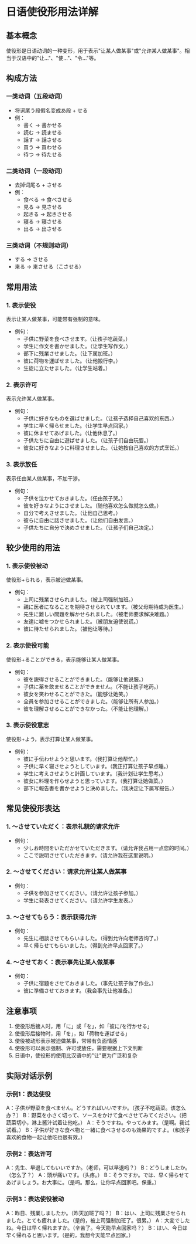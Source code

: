 # 日语使役形用法详解

## 基本概念
使役形是日语动词的一种变形，用于表示"让某人做某事"或"允许某人做某事"。相当于汉语中的"让..."、"使..."、"令..."等。

## 构成方法

### 一类动词（五段动词）
- 将词尾う段假名变成あ段 + せる
- 例：
  - 書く → 書かせる
  - 読む → 読ませる
  - 話す → 話させる
  - 買う → 買わせる
  - 待つ → 待たせる

### 二类动词（一段动词）
- 去掉词尾る + させる
- 例：
  - 食べる → 食べさせる
  - 見る → 見させる
  - 起きる → 起きさせる
  - 寝る → 寝させる
  - 出る → 出させる

### 三类动词（不规则动词）
- する → させる
- 来る → 来させる（こさせる）

## 常用用法

### 1. 表示使役
表示让某人做某事，可能带有强制的意味。

- 例句：
  - 子供に野菜を食べさせます。（让孩子吃蔬菜。）
  - 学生に作文を書かせました。（让学生写作文。）
  - 部下に残業させました。（让下属加班。）
  - 彼に荷物を運ばせました。（让他搬行李。）
  - 生徒に立たせました。（让学生站着。）

### 2. 表示许可
表示允许某人做某事。

- 例句：
  - 子供に好きなものを選ばせました。（让孩子选择自己喜欢的东西。）
  - 学生に早く帰らせました。（让学生早点回家。）
  - 彼に休ませてあげました。（让他休息了。）
  - 子供たちに自由に遊ばせました。（让孩子们自由玩耍。）
  - 彼女に好きなように料理させました。（让她按自己喜欢的方式烹饪。）

### 3. 表示放任
表示任由某人做某事，不加干涉。

- 例句：
  - 子供を泣かせておきました。（任由孩子哭。）
  - 彼を好きなようにさせました。（随他喜欢怎么做就怎么做。）
  - 自分で考えさせました。（让他自己思考。）
  - 彼らに自由に話させました。（让他们自由发言。）
  - 子供たちに自分で決めさせました。（让孩子们自己决定。）

## 较少使用的用法

### 1. 表示使役被动
使役形+られる，表示被迫做某事。

- 例句：
  - 上司に残業させられました。（被上司强制加班。）
  - 親に医者になることを期待させられています。（被父母期待成为医生。）
  - 先生に難しい問題を解かせられました。（被老师要求解决难题。）
  - 友達に嘘をつかせられました。（被朋友迫使说谎。）
  - 彼に待たせられました。（被他让等待。）

### 2. 表示使役可能
使役形+ることができる，表示能够让某人做某事。

- 例句：
  - 彼を説得させることができました。（能够让他说服。）
  - 子供に薬を飲ませることができません。（不能让孩子吃药。）
  - 彼女を笑わせることができた。（能够让她笑。）
  - 全員を参加させることができました。（能够让所有人参加。）
  - 彼を理解させることができなかった。（不能让他理解。）

### 3. 表示使役意志
使役形+よう，表示打算让某人做某事。

- 例句：
  - 彼に手伝わせようと思います。（我打算让他帮忙。）
  - 子供に早く寝させようとしています。（我正打算让孩子早点睡。）
  - 学生に考えさせようと計画しています。（我计划让学生思考。）
  - 彼女に料理を作らせようと思っています。（我打算让她做菜。）
  - 部下に報告書を書かせようと決めました。（我决定让下属写报告。）

## 常见使役形表达

### 1. ～させていただく：表示礼貌的请求允许
- 例句：
  - 少しお時間をいただかせていただきます。（请允许我占用一点您的时间。）
  - ここで説明させていただきます。（请允许我在这里说明。）

### 2. ～させてください：请求允许让某人做某事
- 例句：
  - 子供を参加させてください。（请允许让孩子参加。）
  - 学生に発表させてください。（请允许学生发表。）

### 3. ～させてもらう：表示获得允许
- 例句：
  - 先生に相談させてもらいました。（得到允许向老师咨询了。）
  - 早く帰らせてもらいました。（得到允许早点回家了。）

### 4. ～させておく：表示事先让某人做某事
- 例句：
  - 子供に宿題をさせておきました。（事先让孩子做了作业。）
  - 彼に準備させておきます。（我会事先让他准备。）

## 注意事项

1. 使役形后接人时，用「に」或「を」，如「彼に/を行かせる」
2. 使役形后接物时，用「を」，如「荷物を運ばせる」
3. 使役被动形表示被迫做某事，常带有负面情感
4. 使役形可以表示强制、许可或放任，需要根据上下文判断
5. 日语中，使役形的使用比汉语中的"让"更为广泛和复杂

## 实际对话示例

### 示例1：表达使役
A：子供が野菜を食べません。どうすればいいですか。（孩子不吃蔬菜。该怎么办？）
B：野菜を小さく切って、ソースをかけて食べさせてみてください。（把蔬菜切小，淋上酱汁试着让他吃。）
A：そうですね。やってみます。（是啊。我试试看。）
B：子供が好きな食べ物と一緒に食べさせるのも効果的ですよ。（和孩子喜欢的食物一起让他吃也很有效。）

### 示例2：表达许可
A：先生、早退してもいいですか。（老师，可以早退吗？）
B：どうしましたか。（怎么了？）
A：頭が痛いです。（头疼。）
B：そうですか。では、早く帰らせてあげましょう。お大事に。（是吗。那么，让你早点回家吧。保重。）

### 示例3：表达使役被动
A：昨日、残業しましたか。（昨天加班了吗？）
B：はい、上司に残業させられました。とても疲れました。（是的，被上司强制加班了。很累。）
A：大変でしたね。今日は早く帰れますか。（辛苦了。今天能早点回家吗？）
B：はい、今日は早く帰れると思います。（是的，我想今天能早点回家。） 